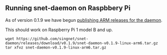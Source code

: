 ## Running snet-daemon on Raspbbery Pi

As of version 0.1.9 we have begun [publishing ARM releases for the daemon](https://github.com/singnet/snet-daemon/releases).

This should work on Raspberry Pi 1 model B and up.

```
wget https://github.com/singnet/snet-daemon/releases/download/v0.1.9/snet-daemon-v0.1.9-linux-arm6.tar.gz
tar xfvz snet-daemon-v0.1.9-linux-arm6.tar.gz 

```